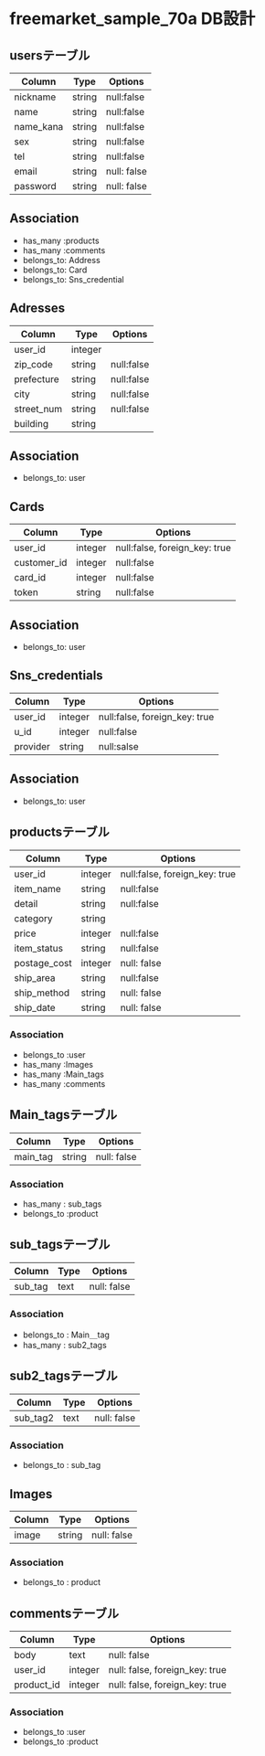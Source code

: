 
# freemarket_sample_70a DB設計
## usersテーブル
|Column|Type|Options|
|------|----|-------|
|nickname|string|null:false|
|name|string|null:false|
|name_kana|string|null:false|
|sex|string|null:false|
|tel|string|null:false|
|email|string|null: false|
|password|string|null: false|
## Association
- has_many :products
- has_many :comments
- belongs_to: Address
- belongs_to: Card
- belongs_to: Sns_credential

## Adresses
|Column|Type|Options|
|------|----|-------|
|user_id|integer||null:false, foreign_key: true|
|zip_code|string|null:false|
|prefecture|string|null:false|
|city|string|null:false|
|street_num|string|null:false|
|building|string|  |
## Association
- belongs_to: user

## Cards
|Column|Type|Options|
|------|----|-------|
|user_id|integer|null:false, foreign_key: true|
|customer_id|integer|null:false|
|card_id|integer|null:false|
|token|string|null:false|
## Association
- belongs_to: user


## Sns_credentials
|Column|Type|Options|
|------|----|-------|
|user_id|integer|null:false, foreign_key: true|
|u_id|integer|null:false|
|provider|string|null:salse|
## Association
- belongs_to: user

## productsテーブル
|Column|Type|Options|
|------|----|-------|
|user_id|integer|null:false, foreign_key: true|
|item_name|string|null:false|
|detail|string|null:false|
|category|string||
|price|integer|null:false|
|item_status|string|null:false|
|postage_cost|integer|null: false|
|ship_area|string|null:false|
|ship_method|string|null: false|
|ship_date|string|null: false|

### Association
- belongs_to :user
- has_many :Images
- has_many :Main_tags
- has_many :comments

## Main_tagsテーブル
|Column|Type|Options|
|------|----|-------|
|main_tag|string|null: false|
### Association
- has_many : sub_tags
- belongs_to :product

## sub_tagsテーブル
|Column|Type|Options|
|------|----|-------|
|sub_tag|text|null: false|
### Association
- belongs_to : Main＿tag
- has_many : sub2_tags

## sub2_tagsテーブル
|Column|Type|Options|
|------|----|-------|
|sub_tag2|text|null: false|
### Association
- belongs_to : sub_tag

##  Images
|Column|Type|Options|
|------|----|-------|
|image|string|null: false|
### Association
- belongs_to : product

## commentsテーブル
|Column|Type|Options|
|------|----|-------|
|body|text|null: false|
|user_id|integer|null: false, foreign_key: true|
|product_id|integer|null: false, foreign_key: true|
### Association
- belongs_to :user
- belongs_to :product

